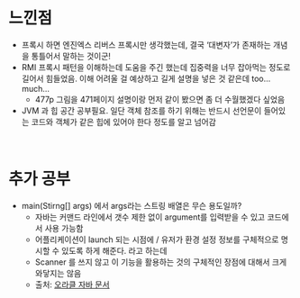 <br/>

# 느낀점

- 프록시 하면 엔진엑스 리버스 프록시만 생각했는데, 결국 ‘대변자’가 존재하는 개념을 통틀어서 말하는 것이군!
- RMI 프록시 패턴을 이해하는데 도움을 주긴 했는데 집중력을 너무 잡아먹는 정도로 길어서 힘들었음. 이해 어려울 걸 예상하고 길게 설명을 넣은 것 같은데 too… much…
    - 477p 그림을 471페이지 설명이랑 먼저 같이 봤으면 좀 더 수월했겠다 싶었음
- JVM 과 힙 공간 공부필요. 일단 객체 참조를 하기 위해는 반드시 선언문이 들어있는 코드와 객체가 같은 힙에 있어야 한다 정도를 알고 넘어감



<br/>

# 추가 공부 
- main(Stirng[] args) 에서 args라는 스트링 배열은 무슨 용도일까?
    - 자바는 커맨드 라인에서 갯수 제한 없이 argument를 입력받을 수 있고 코드에서 사용 가능함
    - 어플리케이션이 launch 되는 시점에 / 유저가 환경 설정 정보를 구체적으로 명시할 수 있도록 하게 해준다. 라고 하는데
    - Scanner 를 쓰지 않고 이 기능을 활용하는 것의 구체적인 장점에 대해서 크게 와닿지는 않음
    - 출처: [오라클 자바 문서](https://docs.oracle.com/javase/tutorial/essential/environment/cmdLineArgs.html)